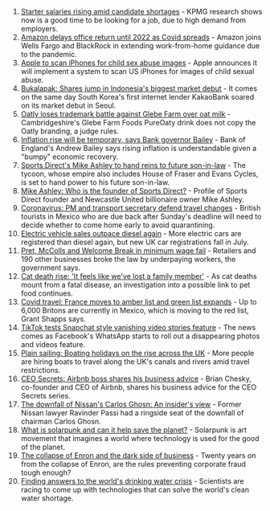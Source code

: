 1. [Starter salaries rising amid candidate shortages](https://www.bbc.co.uk/news/business-58104399) - KPMG research shows now is a good time to be looking for a job, due to high demand from employers.
2. [Amazon delays office return until 2022 as Covid spreads](https://www.bbc.co.uk/news/business-58108457) - Amazon joins Wells Fargo and BlackRock in extending work-from-home guidance due to the pandemic.
3. [Apple to scan iPhones for child sex abuse images](https://www.bbc.co.uk/news/technology-58109748) - Apple announces it will implement a system to scan US iPhones for images of child sexual abuse.
4. [Bukalapak: Shares jump in Indonesia's biggest market debut](https://www.bbc.co.uk/news/business-58109992) - It comes on the same day South Korea's first internet lender KakaoBank soared on its market debut in Seoul.
5. [Oatly loses trademark battle against Glebe Farm over oat milk](https://www.bbc.co.uk/news/uk-england-cambridgeshire-58102252) - Cambridgeshire's Glebe Farm Foods PureOaty drink does not copy the Oatly branding, a judge rules.
6. [Inflation rise will be temporary, says Bank governor Bailey](https://www.bbc.co.uk/news/business-58098118) - Bank of England's Andrew Bailey says rising inflation is understandable given a "bumpy" economic recovery.
7. [Sports Direct's Mike Ashley to hand reins to future son-in-law](https://www.bbc.co.uk/news/business-58097496) - The tycoon, whose empire also includes House of Fraser and Evans Cycles, is set to hand power to his future son-in-law.
8. [Mike Ashley: Who is the founder of Sports Direct?](https://www.bbc.co.uk/news/business-35863847) - Profile of Sports Direct founder and Newcastle United billionaire owner Mike Ashley.
9. [Coronavirus: PM and transport secretary defend travel changes](https://www.bbc.co.uk/news/uk-58100523) - British tourists in Mexico who are due back after Sunday's deadline will need to decide whether to come home early to avoid quarantining.
10. [Electric vehicle sales outpace diesel again](https://www.bbc.co.uk/news/business-58100474) - More electric cars are registered than diesel again, but new UK car registrations fall in July.
11. [Pret, McColls and Welcome Break in minimum wage fail](https://www.bbc.co.uk/news/business-58083889) - Retailers and 190 other businesses broke the law by underpaying workers, the government says.
12. [Cat death rise: 'It feels like we've lost a family member'](https://www.bbc.co.uk/news/business-58090354) - As cat deaths mount from a fatal disease, an investigation into a possible link to pet food continues.
13. [Covid travel: France moves to amber list and green list expands](https://www.bbc.co.uk/news/business-58079107) - Up to 6,000 Britons are currently in Mexico, which is moving to the red list, Grant Shapps says.
14. [TikTok tests Snapchat style vanishing video stories feature](https://www.bbc.co.uk/news/business-58095639) - The news comes as Facebook's WhatsApp starts to roll out a disappearing photos and videos feature.
15. [Plain sailing: Boating holidays on the rise across the UK](https://www.bbc.co.uk/news/business-58069855) - More people are hiring boats to travel along the UK's canals and rivers amid travel restrictions.
16. [CEO Secrets: Airbnb boss shares his business advice](https://www.bbc.co.uk/news/business-58025562) - Brian Chesky, co-founder and CEO of Airbnb, shares his business advice for the CEO Secrets series.
17. [The downfall of Nissan's Carlos Ghosn: An insider's view](https://www.bbc.co.uk/news/business-58070929) - Former Nissan lawyer Ravinder Passi had a ringside seat of the downfall of chairman Carlos Ghosn.
18. [What is solarpunk and can it help save the planet?](https://www.bbc.co.uk/news/business-57761297) - Solarpunk is art movement that imagines a world where technology is used for the good of the planet.
19. [The collapse of Enron and the dark side of business](https://www.bbc.co.uk/news/business-58026162) - Twenty years on from the collapse of Enron, are the rules preventing corporate fraud tough enough?
20. [Finding answers to the world's drinking water crisis](https://www.bbc.co.uk/news/business-57847654) - Scientists are racing to come up with technologies that can solve the world's clean water shortage.
